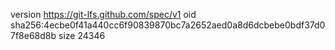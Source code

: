 version https://git-lfs.github.com/spec/v1
oid sha256:4ecbe0f41a440cc6f90839870bc7a2652aed0a8d6dcbebe0bdf37d07f8e68d8b
size 24346
